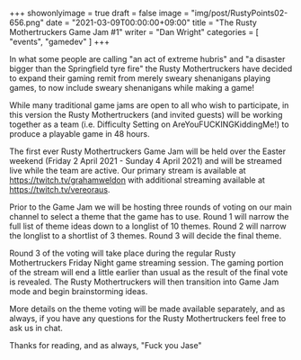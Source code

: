 +++
showonlyimage = true
draft = false
image = "img/post/RustyPoints02-656.png"
date = "2021-03-09T00:00:00+09:00"
title = "The Rusty Mothertruckers Game Jam #1"
writer = "Dan Wright"
categories = [ "events", "gamedev" ]
+++

In what some people are calling "an act of extreme hubris" and "a disaster bigger than the Springfield tyre fire" the Rusty Mothertruckers have decided to expand their gaming remit from merely sweary shenanigans playing games, to now include sweary shenanigans while making a game!
<!--more-->

While many traditional game jams are open to all who wish to participate, in this version the Rusty Mothertruckers (and invited guests) will be working together as a team (i.e. Difficulty Setting on AreYouFUCKINGKiddingMe!) to produce a playable game in 48 hours.

The first ever Rusty Mothertruckers Game Jam will be held over the Easter weekend (Friday 2 April 2021 - Sunday 4 April 2021) and will be streamed live while the team are active. Our primary stream is available at <a href="https://twitch.tv/grahamweldon" target="_blank">https://twitch.tv/grahamweldon</a> with additional streaming available at <a href="https://twitch.tv/vereoraus" target="_blank">https://twitch.tv/vereoraus</a>.

Prior to the Game Jam we will be hosting three rounds of voting on our main channel to select a theme that the game has to use. Round 1 will narrow the full list of theme ideas down to a longlist of 10 themes. Round 2 will narrow the longlist to a shortlist of 3 themes. Round 3 will decide the final theme.

Round 3 of the voting will take place during the regular Rusty Mothertruckers Friday Night game streaming session. The gaming portion of the stream will end a little earlier than usual as the result of the final vote is revealed. The Rusty Mothertruckers will then transition into Game Jam mode and begin brainstorming ideas.

More details on the theme voting will be made available separately, and as always, if you have any questions for the Rusty Mothertruckers feel free to ask us in chat.

Thanks for reading, and as always, "Fuck you Jase"
